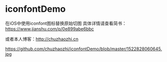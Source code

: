 # iconfontDemo
在iOS中使用iconfont图标替换原始切图
具体详情请查看简书：https://www.jianshu.com/p/0e899abe6bbc

或者本人博客：http://chuzhaozhi.cn

https://github.com/chuzhaozhi/iconfontDemo/blob/master/1522828060645.jpg
